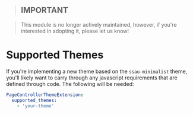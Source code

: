 > ## **IMPORTANT**

> This module is no longer actively maintained, however, if you're interested in adopting it, please let us know!

# Supported Themes

If you're implementing a new theme based on the `ssau-minimalist` theme, you'll likely want to carry through any javascript requirements that are defined through code. The following will be needed:

```yaml
PageControllerThemeExtension:
  supported_themes:
    - 'your-theme'
```
